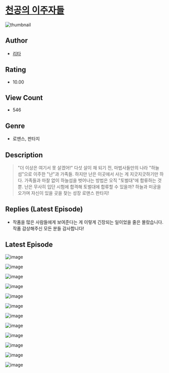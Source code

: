# [천공의 이주자들](https://comic.naver.com/bestChallenge/list?titleId=810234)
![thumbnail](https://image-comic.pstatic.net/user_contents_data/challenge_comic/2023/05/23/366721/upload_3847262869501928240_480x623.jpeg)

## Author
- [리타](https://comic.naver.com/artistTitle?id=366721)

## Rating
- 10.00

## View Count
- 546

## Genre
- 로맨스, 판타지

## Description
> "더 이상은 여기서 못 살겠어!" 다섯 살이 채 되기 전, 마법사들만의 나라 "하늘섬"으로 이주한 "난"과 가족들. 하지만 난은 이곳에서 사는 게 지긋지긋하기만 하다. 가족들과 마찰 없이 하늘섬을 벗어나는 방법은 오직 "토벌대"에 합류하는 것 뿐. 난은 무사히 입단 시험에 합격해 토벌대에 합류할 수 있을까? 하늘과 미궁을 오가며 자신이 있을 곳을 찾는 성장 로맨스 판타지!

## Replies (Latest Episode)
- 작품을 많은 사람들에게 보여준다는 게 이렇게 긴장되는 일이었을 줄은 몰랐습니다. 작품 감상해주신 모든 분들 감사합니다!

## Latest Episode
![image](https://image-comic.pstatic.net/user_contents_data/challenge_comic/2023/05/23/366721/upload_3487254196693185591.jpeg)

![image](https://image-comic.pstatic.net/user_contents_data/challenge_comic/2023/05/23/366721/upload_7305458931532705846.jpeg)

![image](https://image-comic.pstatic.net/user_contents_data/challenge_comic/2023/05/23/366721/upload_7075209110554686768.jpeg)

![image](https://image-comic.pstatic.net/user_contents_data/challenge_comic/2023/05/23/366721/upload_4134695219305460836.jpeg)

![image](https://image-comic.pstatic.net/user_contents_data/challenge_comic/2023/05/23/366721/upload_7147553672899082036.jpeg)

![image](https://image-comic.pstatic.net/user_contents_data/challenge_comic/2023/05/23/366721/upload_4062871816915989296.jpeg)

![image](https://image-comic.pstatic.net/user_contents_data/challenge_comic/2023/05/23/366721/upload_3762583994292778549.jpeg)

![image](https://image-comic.pstatic.net/user_contents_data/challenge_comic/2023/05/23/366721/upload_3630805331844872504.jpeg)

![image](https://image-comic.pstatic.net/user_contents_data/challenge_comic/2023/05/23/366721/upload_7017226576105714481.jpeg)

![image](https://image-comic.pstatic.net/user_contents_data/challenge_comic/2023/05/23/366721/upload_3486685732066112560.jpeg)

![image](https://image-comic.pstatic.net/user_contents_data/challenge_comic/2023/05/23/366721/upload_7363774850758029411.jpeg)

![image](https://image-comic.pstatic.net/user_contents_data/challenge_comic/2023/05/23/366721/upload_3487302571729106277.jpeg)
